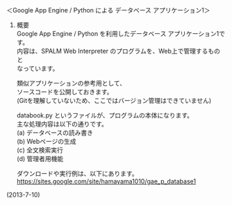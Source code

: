 ＜Google App Engine / Python による データベース アプリケーション1＞


1. 概要  
    Google App Engine / Python を利用したデータベース アプリケーション1です。  
    内容は、SPALM Web Interpreter のプログラムを、Web上で管理するものと  
    なっています。  
    
    類似アプリケーションの参考用として、  
    ソースコードを公開しておきます。  
    (Gitを理解していないため、ここではバージョン管理はできていません)  
    
    databook.py というファイルが、プログラムの本体になります。  
    主な処理内容は以下の通りです。  
    (a) データベースの読み書き  
    (b) Webページの生成  
    (c) 全文検索実行  
    (d) 管理者用機能  
    
    ダウンロードや実行例は、以下にあります。  
    https://sites.google.com/site/hamayama1010/gae_p_database1  


(2013-7-10)
